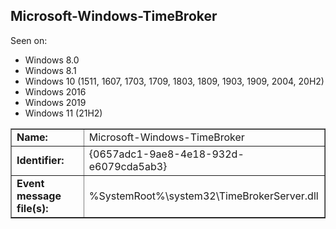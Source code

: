 ## Microsoft-Windows-TimeBroker

Seen on:
* Windows 8.0
* Windows 8.1
* Windows 10 (1511, 1607, 1703, 1709, 1803, 1809, 1903, 1909, 2004, 20H2)
* Windows 2016
* Windows 2019
* Windows 11 (21H2)

<table border="1" class="docutils">
  <tbody>
    <tr>
      <td><b>Name:</b></td>
      <td>Microsoft-Windows-TimeBroker</td>
    </tr>
    <tr>
      <td><b>Identifier:</b></td>
      <td>{0657adc1-9ae8-4e18-932d-e6079cda5ab3}</td>
    </tr>
    <tr>
      <td><b>Event message file(s):</b></td>
      <td>%SystemRoot%\system32\TimeBrokerServer.dll</td>
    </tr>
  </tbody>
</table>

&nbsp;

